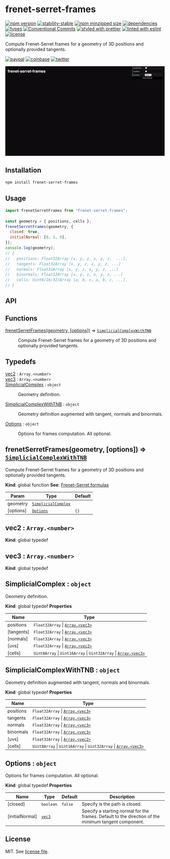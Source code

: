 # frenet-serret-frames

[![npm version](https://img.shields.io/npm/v/frenet-serret-frames)](https://www.npmjs.com/package/frenet-serret-frames)
[![stability-stable](https://img.shields.io/badge/stability-stable-green.svg)](https://www.npmjs.com/package/frenet-serret-frames)
[![npm minzipped size](https://img.shields.io/bundlephobia/minzip/frenet-serret-frames)](https://bundlephobia.com/package/frenet-serret-frames)
[![dependencies](https://img.shields.io/librariesio/release/npm/frenet-serret-frames)](https://github.com/dmnsgn/frenet-serret-frames/blob/main/package.json)
[![types](https://img.shields.io/npm/types/frenet-serret-frames)](https://github.com/microsoft/TypeScript)
[![Conventional Commits](https://img.shields.io/badge/Conventional%20Commits-1.0.0-fa6673.svg)](https://conventionalcommits.org)
[![styled with prettier](https://img.shields.io/badge/styled_with-Prettier-f8bc45.svg?logo=prettier)](https://github.com/prettier/prettier)
[![linted with eslint](https://img.shields.io/badge/linted_with-ES_Lint-4B32C3.svg?logo=eslint)](https://github.com/eslint/eslint)
[![license](https://img.shields.io/github/license/dmnsgn/frenet-serret-frames)](https://github.com/dmnsgn/frenet-serret-frames/blob/main/LICENSE.md)

Compute Frenet-Serret frames for a geometry of 3D positions and optionally provided tangents.

[![paypal](https://img.shields.io/badge/donate-paypal-informational?logo=paypal)](https://paypal.me/dmnsgn)
[![coinbase](https://img.shields.io/badge/donate-coinbase-informational?logo=coinbase)](https://commerce.coinbase.com/checkout/56cbdf28-e323-48d8-9c98-7019e72c97f3)
[![twitter](https://img.shields.io/twitter/follow/dmnsgn?style=social)](https://twitter.com/dmnsgn)

![](https://raw.githubusercontent.com/dmnsgn/frenet-serret-frames/main/screenshot.gif)

## Installation

```bash
npm install frenet-serret-frames
```

## Usage

```js
import frenetSerretFrames from "frenet-serret-frames";

const geometry = { positions, cells };
frenetSerretFrames(geometry, {
  closed: true,
  initialNormal: [0, 1, 0],
});
console.log(geometry);
// {
//   positions: Float32Array [x, y, z, x, y, z,  ...],
//   tangents: Float32Array [x, y, z, x, y, z, ...]
//   normals: Float32Array [x, y, z, x, y, z, ...]
//   binormals: Float32Array [x, y, z, x, y, z, ...]
//   cells: Uint8/16/32/Array [a, b, c, a, b, c, ...],
// }
```

## API

<!-- api-start -->

## Functions

<dl>
<dt><a href="#frenetSerretFrames">frenetSerretFrames(geometry, [options])</a> ⇒ <code><a href="#SimplicialComplexWithTNB">SimplicialComplexWithTNB</a></code></dt>
<dd><p>Compute Frenet-Serret frames for a geometry of 3D positions and optionally provided tangents.</p>
</dd>
</dl>

## Typedefs

<dl>
<dt><a href="#vec2">vec2</a> : <code>Array.&lt;number&gt;</code></dt>
<dd></dd>
<dt><a href="#vec3">vec3</a> : <code>Array.&lt;number&gt;</code></dt>
<dd></dd>
<dt><a href="#SimplicialComplex">SimplicialComplex</a> : <code>object</code></dt>
<dd><p>Geometry definition.</p>
</dd>
<dt><a href="#SimplicialComplexWithTNB">SimplicialComplexWithTNB</a> : <code>object</code></dt>
<dd><p>Geometry definition augmented with tangent, normals and binormals.</p>
</dd>
<dt><a href="#Options">Options</a> : <code>object</code></dt>
<dd><p>Options for frames computation. All optional.</p>
</dd>
</dl>

<a name="frenetSerretFrames"></a>

## frenetSerretFrames(geometry, [options]) ⇒ [<code>SimplicialComplexWithTNB</code>](#SimplicialComplexWithTNB)

Compute Frenet-Serret frames for a geometry of 3D positions and optionally provided tangents.

**Kind**: global function
**See**: [Frenet–Serret formulas](https://en.wikipedia.org/wiki/Frenet%E2%80%93Serret_formulas)

| Param     | Type                                                 | Default         |
| --------- | ---------------------------------------------------- | --------------- |
| geometry  | [<code>SimplicialComplex</code>](#SimplicialComplex) |                 |
| [options] | [<code>Options</code>](#Options)                     | <code>{}</code> |

<a name="vec2"></a>

## vec2 : <code>Array.&lt;number&gt;</code>

**Kind**: global typedef
<a name="vec3"></a>

## vec3 : <code>Array.&lt;number&gt;</code>

**Kind**: global typedef
<a name="SimplicialComplex"></a>

## SimplicialComplex : <code>object</code>

Geometry definition.

**Kind**: global typedef
**Properties**

| Name       | Type                                                                                                                        |
| ---------- | --------------------------------------------------------------------------------------------------------------------------- |
| positions  | <code>Float32Array</code> \| [<code>Array.&lt;vec3&gt;</code>](#vec3)                                                       |
| [tangents] | <code>Float32Array</code> \| [<code>Array.&lt;vec3&gt;</code>](#vec3)                                                       |
| [normals]  | <code>Float32Array</code> \| [<code>Array.&lt;vec3&gt;</code>](#vec3)                                                       |
| [uvs]      | <code>Float32Array</code> \| [<code>Array.&lt;vec2&gt;</code>](#vec2)                                                       |
| [cells]    | <code>Uint8Array</code> \| <code>Uint16Array</code> \| <code>Uint32Array</code> \| [<code>Array.&lt;vec3&gt;</code>](#vec3) |

<a name="SimplicialComplexWithTNB"></a>

## SimplicialComplexWithTNB : <code>object</code>

Geometry definition augmented with tangent, normals and binormals.

**Kind**: global typedef
**Properties**

| Name      | Type                                                                                                                        |
| --------- | --------------------------------------------------------------------------------------------------------------------------- |
| positions | <code>Float32Array</code> \| [<code>Array.&lt;vec3&gt;</code>](#vec3)                                                       |
| tangents  | <code>Float32Array</code> \| [<code>Array.&lt;vec3&gt;</code>](#vec3)                                                       |
| normals   | <code>Float32Array</code> \| [<code>Array.&lt;vec3&gt;</code>](#vec3)                                                       |
| binormals | <code>Float32Array</code> \| [<code>Array.&lt;vec3&gt;</code>](#vec3)                                                       |
| [uvs]     | <code>Float32Array</code> \| [<code>Array.&lt;vec2&gt;</code>](#vec2)                                                       |
| [cells]   | <code>Uint8Array</code> \| <code>Uint16Array</code> \| <code>Uint32Array</code> \| [<code>Array.&lt;vec3&gt;</code>](#vec3) |

<a name="Options"></a>

## Options : <code>object</code>

Options for frames computation. All optional.

**Kind**: global typedef
**Properties**

| Name            | Type                       | Default            | Description                                                                                          |
| --------------- | -------------------------- | ------------------ | ---------------------------------------------------------------------------------------------------- |
| [closed]        | <code>boolean</code>       | <code>false</code> | Specify is the path is closed.                                                                       |
| [initialNormal] | [<code>vec3</code>](#vec3) | <code></code>      | Specify a starting normal for the frames. Default to the direction of the minimum tangent component. |

<!-- api-end -->

## License

MIT. See [license file](https://github.com/dmnsgn/frenet-serret-frames/blob/main/LICENSE.md).
